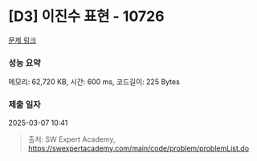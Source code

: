 # [D3] 이진수 표현 - 10726 

[문제 링크](https://swexpertacademy.com/main/code/problem/problemDetail.do?contestProbId=AXRSXf_a9qsDFAXS) 

### 성능 요약

메모리: 62,720 KB, 시간: 600 ms, 코드길이: 225 Bytes

### 제출 일자

2025-03-07 10:41



> 출처: SW Expert Academy, https://swexpertacademy.com/main/code/problem/problemList.do